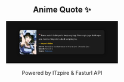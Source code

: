 <h2 align="center">Anime Quote ✨</h2>
<p align="center">
  <img src="quotes-img/2025-04-25_14-00-11.png" alt="Mayuri Shiina" width="300"/>
</p>

<p align="center">Powered by ITzpire & Fasturl API</p>
